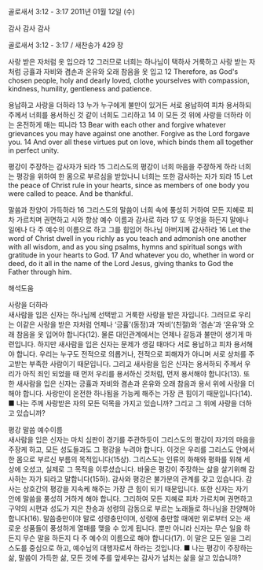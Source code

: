 골로새서 3:12 - 3:17 
2011년 01월 12일 (수)

감사 감사 감사



골로새서 3:12 - 3:17 / 새찬송가 429 장


사랑 받은 자처럼 옷 입으라
12 그러므로 너희는 하나님이 택하사 거룩하고 사랑 받는 자처럼 긍휼과 자비와 겸손과 온유와 오래 참음을 옷 입고
12 Therefore, as God's chosen people, holy and dearly loved, clothe yourselves with compassion, kindness, humility, gentleness and patience.

용납하고 사랑을 더하라 
13 누가 누구에게 불만이 있거든 서로 용납하여 피차 용서하되 주께서 너희를 용서하신 것 같이 너희도 그리하고 14 이 모든 것 위에 사랑을 더하라 이는 온전하게 매는 띠니라
13 Bear with each other and forgive whatever grievances you may have against one another. Forgive as the Lord forgave you. 14 And over all these virtues put on love, which binds them all together in perfect unity.

평강이 주장하는 감사자가 되라 
15 그리스도의 평강이 너희 마음을 주장하게 하라 너희는 평강을 위하여 한 몸으로 부르심을 받았나니 너희는 또한 감사하는 자가 되라
15 Let the peace of Christ rule in your hearts, since as members of one body you were called to peace. And be thankful.

말씀과 찬양이 가득하라 
16 그리스도의 말씀이 너희 속에 풍성히 거하여 모든 지혜로 피차 가르치며 권면하고 시와 항상 예수 이름과 감사로 하라 17 또 무엇을 하든지 말에나 일에나 다 주 예수의 이름으로 하고 그를 힘입어 하나님 아버지께 감사하라
16 Let the word of Christ dwell in you richly as you teach and admonish one another with all wisdom, and as you sing psalms, hymns and spiritual songs with gratitude in your hearts to God. 17 And whatever you do, whether in word or deed, do it all in the name of the Lord Jesus, giving thanks to God the Father through him.

해석도움





사랑을 더하라  
새사람을 입은 신자는 하나님께 선택받고 거룩한 사랑을 받은 자입니다. 그러므로 우리는 이같은 사랑을 받은 자처럼 언제나 ‘긍휼’(동정)과 ‘자비’(친절)와 ‘겸손’과 ‘온유’와 오래 참음을 옷 입어야 합니다(12). 물론 대인관계에서는 언제나 갈등과 불만이 생기게 마련입니다. 하지만 새사람을 입은 신자는 문제가 생길 때마다 서로 용납하고 피차 용서해야 합니다. 우리는 누구도 전적으로 의롭거나, 전적으로 피해자가 아니며 서로 상처를 주고받는 부족한 사람이기 때문입니다. 그리고 새사람을 입은 신자는 용서하되 주께서 우리가 아직 죄인 되었을 때 먼저 우리를 용서하신 것처럼, 먼저 용서해야 합니다(13). 또한 새사람을 입은 신자는 긍휼과 자비와 겸손과 온유와 오래 참음과 용서 위에 사랑을 더해야 합니다. 사랑만이 온전한 하나됨을 가능케 해주는 가장 큰 힘이기 때문입니다(14).   
■ 나는 주께 사랑받은 자의 모든 덕목을 가지고 있습니까? 그리고 그 위에 사랑을 더하고 있습니까?  

평강 말씀 예수이름  
새사람을 입은 신자는 마치 심판이 경기를 주관하듯이 그리스도의 평강이 자기의 마음을 주장케 하고, 모든 성도들과도 그 평강을 누려야 합니다. 이것은 우리를 그리스도 안에서 한 몸으로 부르신 부름의 목적입니다(15상). 그리스도는 인류의 화해와 평화를 위해 세상에 오셨고, 실제로 그 목적을 이루셨습니다. 바울은 평강이 주장하는 삶을 살기위해 감사하는 자가 되라고 말합니다(15하). 감사와 평강은 불가분의 관계를 갖고 있습니다. 감사는 상호간의 평강을 지속케 해주는 가장 큰 힘이 되기 때문입니다. 또한 신자는 자기 안에 말씀을 풍성히 거하게 해야 합니다. 그리하여 모든 지혜로 피차 가르치며 권면하고 구약의 시편과 성도가 지은 찬송과 성령의 감동으로 부르는 노래들로 하나님을 찬양해야 합니다(16). 말씀충만이야 말로 성령충만이며, 성령에 충만할 때에만 위로부터 오는 새로운 성품들이 풍성하게 열매를 맺을 수 있게 됩니다. 뿐만 아니라 신자는 무슨 일을 하든지 무슨 말을 하든지 다 주 예수의 이름으로 해야 합니다(17). 이 말은 모든 일을 그리스도를 중심으로 하고, 예수님의 대행자로서 하라는 것입니다. 
■ 나는 평강이 주장하는 삶, 말씀이 가득한 삶, 모든 것에 주를 앞세우는 감사가 넘치는 삶을 살고 있습니까?